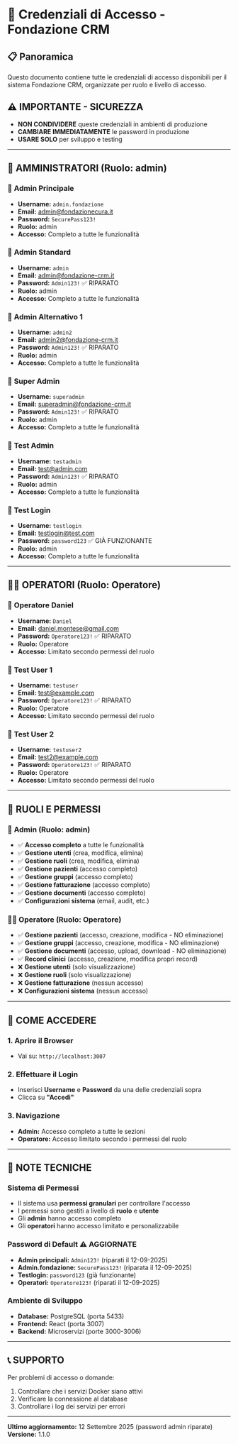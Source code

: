 # 🔐 Credenziali di Accesso - Fondazione CRM

## 📋 Panoramica
Questo documento contiene tutte le credenziali di accesso disponibili per il sistema Fondazione CRM, organizzate per ruolo e livello di accesso.

## ⚠️ **IMPORTANTE - SICUREZZA**
- **NON CONDIVIDERE** queste credenziali in ambienti di produzione
- **CAMBIARE IMMEDIATAMENTE** le password in produzione
- **USARE SOLO** per sviluppo e testing

---

## 👑 **AMMINISTRATORI (Ruolo: admin)**

### 🔑 **Admin Principale**
- **Username:** `admin.fondazione`
- **Email:** admin@fondazionecura.it
- **Password:** `SecurePass123!`
- **Ruolo:** admin
- **Accesso:** Completo a tutte le funzionalità

### 🔑 **Admin Standard**
- **Username:** `admin`
- **Email:** admin@fondazione-crm.it
- **Password:** `Admin123!` ✅ RIPARATO
- **Ruolo:** admin
- **Accesso:** Completo a tutte le funzionalità

### 🔑 **Admin Alternativo 1**
- **Username:** `admin2`
- **Email:** admin2@fondazione-crm.it
- **Password:** `Admin123!` ✅ RIPARATO
- **Ruolo:** admin
- **Accesso:** Completo a tutte le funzionalità

### 🔑 **Super Admin**
- **Username:** `superadmin`
- **Email:** superadmin@fondazione-crm.it
- **Password:** `Admin123!` ✅ RIPARATO
- **Ruolo:** admin
- **Accesso:** Completo a tutte le funzionalità

### 🔑 **Test Admin**
- **Username:** `testadmin`
- **Email:** test@admin.com
- **Password:** `Admin123!` ✅ RIPARATO
- **Ruolo:** admin
- **Accesso:** Completo a tutte le funzionalità

### 🔑 **Test Login**
- **Username:** `testlogin`
- **Email:** testlogin@test.com
- **Password:** `password123` ✅ GIÀ FUNZIONANTE
- **Ruolo:** admin
- **Accesso:** Completo a tutte le funzionalità

---

## 👨‍💼 **OPERATORI (Ruolo: Operatore)**

### 🔑 **Operatore Daniel**
- **Username:** `Daniel`
- **Email:** daniel.montese@gmail.com
- **Password:** `Operatore123!` ✅ RIPARATO
- **Ruolo:** Operatore
- **Accesso:** Limitato secondo permessi del ruolo

### 🔑 **Test User 1**
- **Username:** `testuser`
- **Email:** test@example.com
- **Password:** `Operatore123!` ✅ RIPARATO
- **Ruolo:** Operatore
- **Accesso:** Limitato secondo permessi del ruolo

### 🔑 **Test User 2**
- **Username:** `testuser2`
- **Email:** test2@example.com
- **Password:** `Operatore123!` ✅ RIPARATO
- **Ruolo:** Operatore
- **Accesso:** Limitato secondo permessi del ruolo

---

## 🎯 **RUOLI E PERMESSI**

### 👑 **Admin (Ruolo: admin)**
- ✅ **Accesso completo** a tutte le funzionalità
- ✅ **Gestione utenti** (crea, modifica, elimina)
- ✅ **Gestione ruoli** (crea, modifica, elimina)
- ✅ **Gestione pazienti** (accesso completo)
- ✅ **Gestione gruppi** (accesso completo)
- ✅ **Gestione fatturazione** (accesso completo)
- ✅ **Gestione documenti** (accesso completo)
- ✅ **Configurazioni sistema** (email, audit, etc.)

### 👨‍💼 **Operatore (Ruolo: Operatore)**
- ✅ **Gestione pazienti** (accesso, creazione, modifica - NO eliminazione)
- ✅ **Gestione gruppi** (accesso, creazione, modifica - NO eliminazione)
- ✅ **Gestione documenti** (accesso, upload, download - NO eliminazione)
- ✅ **Record clinici** (accesso, creazione, modifica propri record)
- ❌ **Gestione utenti** (solo visualizzazione)
- ❌ **Gestione ruoli** (solo visualizzazione)
- ❌ **Gestione fatturazione** (nessun accesso)
- ❌ **Configurazioni sistema** (nessun accesso)

---

## 🚀 **COME ACCEDERE**

### 1. **Aprire il Browser**
- Vai su: `http://localhost:3007`

### 2. **Effettuare il Login**
- Inserisci **Username** e **Password** da una delle credenziali sopra
- Clicca su **"Accedi"**

### 3. **Navigazione**
- **Admin:** Accesso completo a tutte le sezioni
- **Operatore:** Accesso limitato secondo i permessi del ruolo

---

## 🔧 **NOTE TECNICHE**

### **Sistema di Permessi**
- Il sistema usa **permessi granulari** per controllare l'accesso
- I permessi sono gestiti a livello di **ruolo** e **utente**
- Gli **admin** hanno accesso completo
- Gli **operatori** hanno accesso limitato e personalizzabile

### **Password di Default** ⚠️ AGGIORNATE
- **Admin principali:** `Admin123!` (riparati il 12-09-2025)
- **Admin.fondazione:** `SecurePass123!` (riparata il 12-09-2025)  
- **Testlogin:** `password123` (già funzionante)
- **Operatori:** `Operatore123!` (riparati il 12-09-2025)

### **Ambiente di Sviluppo**
- **Database:** PostgreSQL (porta 5433)
- **Frontend:** React (porta 3007)
- **Backend:** Microservizi (porte 3000-3006)

---

## 📞 **SUPPORTO**

Per problemi di accesso o domande:
1. Controllare che i servizi Docker siano attivi
2. Verificare la connessione al database
3. Controllare i log dei servizi per errori

---

**Ultimo aggiornamento:** 12 Settembre 2025 (password admin riparate)
**Versione:** 1.1.0

